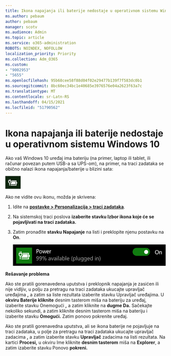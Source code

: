 ```yaml
---
title: Ikona napajanja ili baterije nedostaje u operativnom sistemu Windows 10
ms.author: pebaum
author: pebaum
manager: scotv
ms.audience: Admin
ms.topic: article
ms.service: o365-administration
ROBOTS: NOINDEX, NOFOLLOW
localization_priority: Priority
ms.collection: Adm_O365
ms.custom:
- "9002953"
- "5655"
ms.openlocfilehash: 95b68cee58f88d04f02e29477b139f7f583dc0b1
ms.sourcegitcommit: 8bc60ec34bc1e40685e3976576e04a2623f63a7c
ms.translationtype: MT
ms.contentlocale: sr-Latn-RS
ms.lasthandoff: 04/15/2021
ms.locfileid: "51790562"
---
```

# <a name="power-or-battery-icon-missing-in-windows-10"></a>Ikona napajanja ili baterije nedostaje u operativnom sistemu Windows 10

Ako vaš Windows 10 uređaj ima bateriju (na primer, laptop ili tablet, ili računar povezan putem USB-a sa UPS-om), na primer, na traci zadataka se obično nalazi ikona napajanja/baterije u blizini sata:

![Ikona baterije](media/battery-icon.png)

Ako ne vidite ovu ikonu, možda je skrivena:

1. Idite na **[postavke > Personalizacija > traci zadataka](ms-settings:taskbar?activationSource=GetHelp)**.

2. Na sistemskoj traci poslova **izaberite stavku Izbor ikona koje će se pojavljivati na traci zadataka.**

3. Zatim pronađite **stavku Napajanje** na listi i preklopite njenu postavku na **On**.

    ![Prikaži ikonu napajanja na traci zadataka](media/power-icon-on.png)

**Rešavanje problema**

Ako ste pratili gorenavedena uputstva i preklopnik napajanja je zasićen ili nije  vidljiv, u polju za pretragu na traci zadataka ukucajte upravljač uređajima **,** a zatim sa liste rezultata izaberite stavku Upravljač uređajima.  U **okviru Baterije kliknite** desnim tasterom miša na bateriju za uređaj, izaberite stavku Onemogući **,** a zatim kliknite na **dugme Da.** Sačekajte nekoliko sekundi, a zatim kliknite desnim tasterom miša na bateriju i izaberite stavku **Omogući.** Zatim ponovo pokrenite uređaj.

Ako ste pratili gorenavedna uputstva, ali se ikona baterije ne pojavljuje na traci zadataka, u polje za pretragu na traci zadataka ukucajte upravljač zadacima **,** a zatim izaberite stavku **Upravljač** zadacima na listi rezultata. Na kartici **Procesi,** u okviru Ime kliknite **desnim tasterom** miša na **Explorer**, a zatim izaberite stavku Ponovo **pokreni.**
